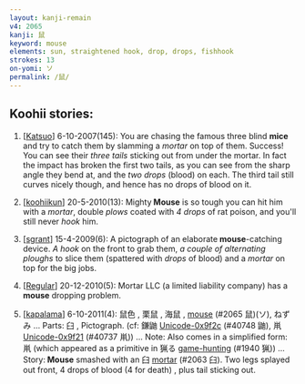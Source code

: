 ```yaml
---
layout: kanji-remain
v4: 2065
kanji: 鼠
keyword: mouse
elements: sun, straightened hook, drop, drops, fishhook
strokes: 13
on-yomi: ソ
permalink: /鼠/
---
```


## Koohii stories: 

1) [<a href="http://kanji.koohii.com/profile/Katsuo">Katsuo</a>] 6-10-2007(145): You are chasing the famous three blind <strong>mice</strong> and try to catch them by slamming a <em>mortar</em> on top of them. Success! You can see their <em>three tails</em> sticking out from under the mortar. In fact the impact has broken the first two tails, as you can see from the sharp angle they bend at, and the <em>two drops</em> (blood) on each. The third tail still curves nicely though, and hence has no drops of blood on it.

2) [<a href="http://kanji.koohii.com/profile/koohiikun">koohiikun</a>] 20-5-2010(13): Mighty<strong> Mouse</strong> is so tough you can hit him with a <em>mortar</em>, double <em>plows</em> coated with <em>4 drops</em> of rat poison, and you&#039;ll still never <em>hook</em> him.

3) [<a href="http://kanji.koohii.com/profile/sgrant">sgrant</a>] 15-4-2009(6): A pictograph of an elaborate<strong> mouse</strong>-catching device. <em>A hook</em> on the front to grab them, <em>a couple of alternating ploughs</em> to slice them (spattered with <em>drops</em> of blood) and a <em>mortar</em> on top for the big jobs.

4) [<a href="http://kanji.koohii.com/profile/Regular">Regular</a>] 20-12-2010(5): Mortar LLC (a limited liability company) has a<strong> mouse</strong> dropping problem.

5) [<a href="http://kanji.koohii.com/profile/kapalama">kapalama</a>] 6-10-2011(4): 鼠色 , 栗鼠 , 海鼠 , <a href="../v4/2065.html">mouse</a> (#2065 鼠)(ソ), ねずみ ... Parts: 臼 , Pictograph. (cf: 鎌鼬 <a href="http://kanji.koohii.com/study/kanji/40748">Unicode-0x9f2c</a> (#40748 鼬), 鼡<a href="http://kanji.koohii.com/study/kanji/40737">Unicode-0x9f21</a> (#40737 鼡)) ... Note: Also comes in a simplified form: 鼡 (which appeared as a primitive in 猟る <a href="http://kanji.koohii.com/study/kanji/1940">game-hunting</a> (#1940 猟)) ... Story:<strong> Mouse</strong> smashed with an 臼 <a href="../v4/2063.html">mortar</a> (#2063 臼). Two legs splayed out front, 4 drops of blood (4 for death) , plus tail sticking out.

